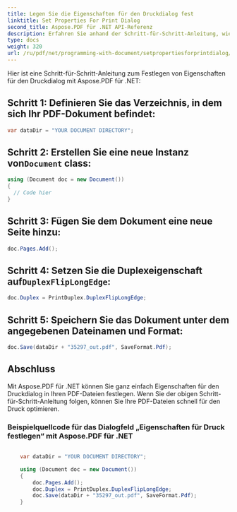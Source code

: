 ```yaml
---
title: Legen Sie die Eigenschaften für den Druckdialog fest
linktitle: Set Properties For Print Dialog
second_title: Aspose.PDF für .NET API-Referenz
description: Erfahren Sie anhand der Schritt-für-Schritt-Anleitung, wie Sie Eigenschaften für den Druckdialog in Aspose.PDF für .NET festlegen.
type: docs
weight: 320
url: /ru/pdf/net/programming-with-document/setpropertiesforprintdialog/
---
```

Hier ist eine Schritt-für-Schritt-Anleitung zum Festlegen von Eigenschaften für den Druckdialog mit Aspose.PDF für .NET:


## Schritt 1: Definieren Sie das Verzeichnis, in dem sich Ihr PDF-Dokument befindet:

```csharp
var dataDir = "YOUR DOCUMENT DIRECTORY";
```
   
##  Schritt 2: Erstellen Sie eine neue Instanz von`Document` class:

```csharp
using (Document doc = new Document())
{
  // Code hier
}
```
   
## Schritt 3: Fügen Sie dem Dokument eine neue Seite hinzu:

```csharp
doc.Pages.Add();
```
   
##  Schritt 4: Setzen Sie die Duplexeigenschaft auf`DuplexFlipLongEdge`:

```csharp
doc.Duplex = PrintDuplex.DuplexFlipLongEdge;
```
   
## Schritt 5: Speichern Sie das Dokument unter dem angegebenen Dateinamen und Format:

```csharp
doc.Save(dataDir + "35297_out.pdf", SaveFormat.Pdf);
```

## Abschluss

Mit Aspose.PDF für .NET können Sie ganz einfach Eigenschaften für den Druckdialog in Ihren PDF-Dateien festlegen. Wenn Sie der obigen Schritt-für-Schritt-Anleitung folgen, können Sie Ihre PDF-Dateien schnell für den Druck optimieren.

### Beispielquellcode für das Dialogfeld „Eigenschaften für Druck festlegen“ mit Aspose.PDF für .NET

```csharp

	var dataDir = "YOUR DOCUMENT DIRECTORY";

	using (Document doc = new Document())
	{
		doc.Pages.Add();
		doc.Duplex = PrintDuplex.DuplexFlipLongEdge;
		doc.Save(dataDir + "35297_out.pdf", SaveFormat.Pdf);
	}

```
